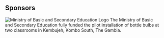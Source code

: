 ## Sponsors ##

![Ministry of Basic and Secondary Education Logo][]
The Ministry of Basic and Secondary Education fully funded the pilot installation of bottle bulbs at two classrooms in Kembujeh, Kombo South, The Gambia.

[Ministry of Basic and Secondary Education Logo]: /images/mobse_logo.png